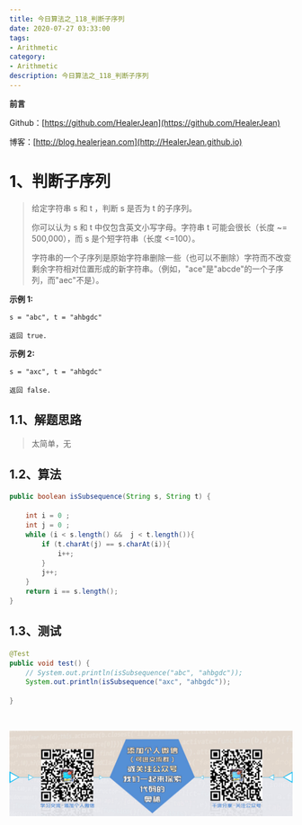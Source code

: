 ```yaml
---
title: 今日算法之_118_判断子序列
date: 2020-07-27 03:33:00
tags: 
- Arithmetic
category: 
- Arithmetic
description: 今日算法之_118_判断子序列
---
```


**前言**     

 Github：[https://github.com/HealerJean](https://github.com/HealerJean)         

 博客：[http://blog.healerjean.com](http://HealerJean.github.io)          



# 1、判断子序列
> 给定字符串 s 和 t ，判断 s 是否为 t 的子序列。    
>
> 你可以认为 s 和 t 中仅包含英文小写字母。字符串 t 可能会很长（长度 ~= 500,000），而 s 是个短字符串（长度 <=100）。     
>
> 字符串的一个子序列是原始字符串删除一些（也可以不删除）字符而不改变剩余字符相对位置形成的新字符串。（例如，"ace"是"abcde"的一个子序列，而"aec"不是）。



**示例 1:**

```
s = "abc", t = "ahbgdc"

返回 true.
```

**示例 2:**

```
s = "axc", t = "ahbgdc"

返回 false.
```



## 1.1、解题思路 

>  太简单，无



## 1.2、算法

```java
public boolean isSubsequence(String s, String t) {

    int i = 0 ;
    int j = 0 ;
    while (i < s.length() &&  j < t.length()){
        if (t.charAt(j) == s.charAt(i)){
            i++;
        }
        j++;
    }
    return i == s.length();
}
```




## 1.3、测试 

```java
@Test
public void test() {
    // System.out.println(isSubsequence("abc", "ahbgdc"));
    System.out.println(isSubsequence("axc", "ahbgdc"));

}
```



​          

![ContactAuthor](https://raw.githubusercontent.com/HealerJean/HealerJean.github.io/master/assets/img/artical_bottom.jpg)



<link rel="stylesheet" href="https://unpkg.com/gitalk/dist/gitalk.css">

<script src="https://unpkg.com/gitalk@latest/dist/gitalk.min.js"></script> 
<div id="gitalk-container"></div>    
 <script type="text/javascript">
    var gitalk = new Gitalk({
		clientID: `1d164cd85549874d0e3a`,
		clientSecret: `527c3d223d1e6608953e835b547061037d140355`,
		repo: `HealerJean.github.io`,
		owner: 'HealerJean',
		admin: ['HealerJean'],
		id: 'ObX2mo30ZfdPSVCk',
    });
    gitalk.render('gitalk-container');
</script> 



